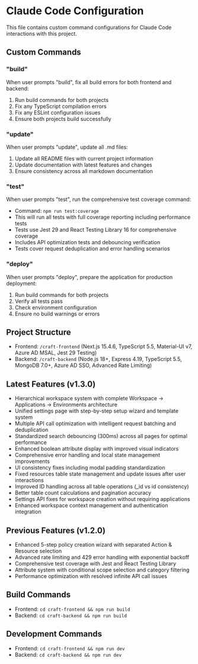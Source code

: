 # Claude Code Configuration

This file contains custom command configurations for Claude Code interactions with this project.

## Custom Commands

### "build"
When user prompts "build", fix all build errors for both frontend and backend:
1. Run build commands for both projects
2. Fix any TypeScript compilation errors
3. Fix any ESLint configuration issues
4. Ensure both projects build successfully

### "update"
When user prompts "update", update all .md files:
1. Update all README files with current project information
2. Update documentation with latest features and changes
3. Ensure consistency across all markdown documentation

### "test"
When user prompts "test", run the comprehensive test coverage command:
- Command: `npm run test:coverage`
- This will run all tests with full coverage reporting including performance tests
- Tests use Jest 29 and React Testing Library 16 for comprehensive coverage
- Includes API optimization tests and debouncing verification
- Tests cover request deduplication and error handling scenarios

### "deploy"
When user prompts "deploy", prepare the application for production deployment:
1. Run build commands for both projects
2. Verify all tests pass
3. Check environment configuration
4. Ensure no build warnings or errors

## Project Structure
- Frontend: `/craft-frontend` (Next.js 15.4.6, TypeScript 5.5, Material-UI v7, Azure AD MSAL, Jest 29 Testing)
- Backend: `/craft-backend` (Node.js 18+, Express 4.19, TypeScript 5.5, MongoDB 7.0+, Azure AD SSO, Advanced Rate Limiting)

## Latest Features (v1.3.0)
- Hierarchical workspace system with complete Workspace → Applications → Environments architecture
- Unified settings page with step-by-step setup wizard and template system
- Multiple API call optimization with intelligent request batching and deduplication
- Standardized search debouncing (300ms) across all pages for optimal performance
- Enhanced boolean attribute display with improved visual indicators
- Comprehensive error handling and local state management improvements
- UI consistency fixes including modal padding standardization
- Fixed resources table state management and update issues after user interactions
- Improved ID handling across all table operations (_id vs id consistency)
- Better table count calculations and pagination accuracy
- Settings API fixes for workspace creation without requiring applications
- Enhanced workspace context management and authentication integration

## Previous Features (v1.2.0)
- Enhanced 5-step policy creation wizard with separated Action & Resource selection
- Advanced rate limiting and 429 error handling with exponential backoff  
- Comprehensive test coverage with Jest and React Testing Library
- Attribute system with conditional scope selection and category filtering
- Performance optimization with resolved infinite API call issues

## Build Commands
- Frontend: `cd craft-frontend && npm run build`
- Backend: `cd craft-backend && npm run build`

## Development Commands
- Frontend: `cd craft-frontend && npm run dev`
- Backend: `cd craft-backend && npm run dev`